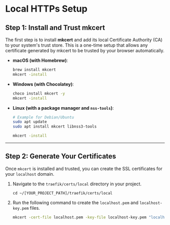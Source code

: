 # Local HTTPs Setup
## Step 1: Install and Trust mkcert

The first step is to install **mkcert** and add its local Certificate Authority (CA) to your system's trust store. This is a one-time setup that allows any certificate generated by mkcert to be trusted by your browser automatically.

* **macOS (with Homebrew)**:
    ```sh
    brew install mkcert
    mkcert -install
    ```
* **Windows (with Chocolatey)**:
    ```sh
    choco install mkcert -y
    mkcert -install
    ```
* **Linux (with a package manager and `nss-tools`)**:
    ```sh
    # Example for Debian/Ubuntu
    sudo apt update
    sudo apt install mkcert libnss3-tools

    mkcert -install
    ```

***

## Step 2: Generate Your Certificates

Once `mkcert` is installed and trusted, you can create the SSL certificates for your `localhost` domain.

1.  Navigate to the `traefik/certs/local` directory in your project.
    ```
    cd ~/[YOUR_PROJECT_PATH]/traefik/certs/local
    ```
2.  Run the following command to create the `localhost.pem` and `localhost-key.pem` files.
    ```sh
    mkcert -cert-file localhost.pem -key-file localhost-key.pem "localhost" 127.0.0.1 ::1
    ```